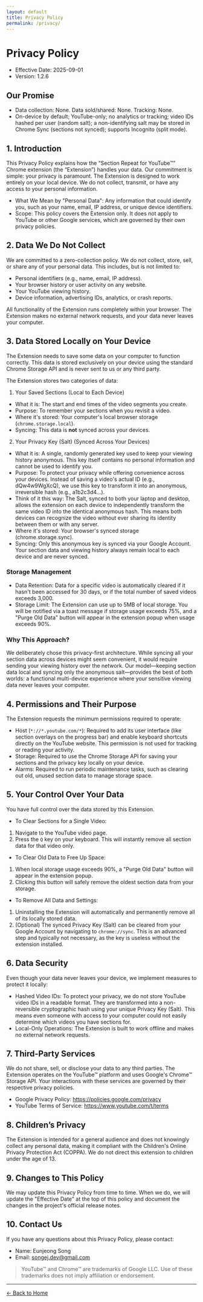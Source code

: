 ```yaml
---
layout: default
title: Privacy Policy
permalink: /privacy/
---
```


# Privacy Policy
- Effective Date: 2025-09-01
- Version: 1.2.6

## Our Promise
- Data collection: None. Data sold/shared: None. Tracking: None.
- On-device by default; YouTube-only; no analytics or tracking; video IDs hashed per user (random salt); a non-identifying salt may be stored in Chrome Sync (sections not synced); supports Incognito (split mode).

## 1. Introduction
This Privacy Policy explains how the “Section Repeat for YouTube™” Chrome extension (the “Extension”) handles your data. Our commitment is simple: your privacy is paramount. The Extension is designed to work entirely on your local device. We do not collect, transmit, or have any access to your personal information.

- What We Mean by "Personal Data": Any information that could identify you, such as your name, email, IP address, or unique device identifiers.
- Scope: This policy covers the Extension only. It does not apply to YouTube or other Google services, which are governed by their own privacy policies.

## 2. Data We Do Not Collect
We are committed to a zero-collection policy. We do not collect, store, sell, or share any of your personal data. This includes, but is not limited to:

- Personal identifiers (e.g., name, email, IP address).
- Your browser history or user activity on any website.
- Your YouTube viewing history.
- Device information, advertising IDs, analytics, or crash reports.

All functionality of the Extension runs completely within your browser. The Extension makes no external network requests, and your data never leaves your computer.

## 3. Data Stored Locally on Your Device
The Extension needs to save some data on your computer to function correctly. This data is stored exclusively on your device using the standard Chrome Storage API and is never sent to us or any third party.

The Extension stores two categories of data:

1. Your Saved Sections (Local to Each Device)
- What it is: The start and end times of the video segments you create.
- Purpose: To remember your sections when you revisit a video.
- Where it's stored: Your computer's local browser storage (`chrome.storage.local`).
- Syncing: This data is **not** synced across your devices.

2. Your Privacy Key (Salt) (Synced Across Your Devices)
- What it is: A single, randomly generated key used to keep your viewing history anonymous. This key itself contains no personal information and cannot be used to identify you.
- Purpose: To protect your privacy while offering convenience across your devices. Instead of saving a video's actual ID (e.g., dQw4w9WgXcQ), we use this key to transform it into an anonymous, irreversible hash (e.g., a1b2c3d4...).
- Think of it this way: The Salt, synced to both your laptop and desktop, allows the extension on each device to independently transform the same video ID into the identical anonymous hash. This means both devices can recognize the video without ever sharing its identity between them or with any server.
- Where it's stored: Your browser's synced storage (chrome.storage.sync).
- Syncing: Only this anonymous key is synced via your Google Account. Your section data and viewing history always remain local to each device and are never synced.

### Storage Management
- Data Retention: Data for a specific video is automatically cleared if it hasn't been accessed for 30 days, or if the total number of saved videos exceeds 3,000.
- Storage Limit: The Extension can use up to 5MB of local storage. You will be notified via a toast message if storage usage exceeds 75%, and a "Purge Old Data" button will appear in the extension popup when usage exceeds 90%.

### Why This Approach?
We deliberately chose this privacy-first architecture. While syncing all your section data across devices might seem convenient, it would require sending your viewing history over the network. Our model—keeping section data local and syncing only the anonymous salt—provides the best of both worlds: a functional multi-device experience where your sensitive viewing data never leaves your computer.

## 4. Permissions and Their Purpose
The Extension requests the minimum permissions required to operate:

- Host (`*://*.youtube.com/*`): Required to add its user interface (like section overlays on the progress bar) and enable keyboard shortcuts directly on the YouTube website. This permission is not used for tracking or reading your activity.
- Storage: Required to use the Chrome Storage API for saving your sections and the privacy key locally on your device.
- Alarms: Required to run periodic maintenance tasks, such as clearing out old, unused section data to manage storage space.

## 5. Your Control Over Your Data
You have full control over the data stored by this Extension.

- To Clear Sections for a Single Video:
1. Navigate to the YouTube video page.
2. Press the `Q` key on your keyboard. This will instantly remove all section data for that video only.

- To Clear Old Data to Free Up Space:
1. When local storage usage exceeds 90%, a "Purge Old Data" button will appear in the extension popup.
2. Clicking this button will safely remove the oldest section data from your storage.

- To Remove All Data and Settings:
1.  Uninstalling the Extension will automatically and permanently remove all of its locally stored data.
2. (Optional) The synced Privacy Key (Salt) can be cleared from your Google Account by navigating to `chrome://sync`. This is an advanced step and typically not necessary, as the key is useless without the extension installed.

## 6. Data Security
Even though your data never leaves your device, we implement measures to protect it locally:

- Hashed Video IDs: To protect your privacy, we do not store YouTube video IDs in a readable format. They are transformed into a non-reversible cryptographic hash using your unique Privacy Key (Salt). This means even someone with access to your computer could not easily determine which videos you have sections for.
- Local-Only Operations: The Extension is built to work offline and makes no external network requests.

## 7. Third-Party Services
We do not share, sell, or disclose your data to any third parties. The Extension operates on the YouTube™ platform and uses Google's Chrome™ Storage API. Your interactions with these services are governed by their respective privacy policies.

- Google Privacy Policy: https://policies.google.com/privacy
- YouTube Terms of Service: https://www.youtube.com/t/terms

## 8. Children’s Privacy
The Extension is intended for a general audience and does not knowingly collect any personal data, making it compliant with the Children's Online Privacy Protection Act (COPPA). We do not direct this extension to children under the age of 13.

## 9. Changes to This Policy
We may update this Privacy Policy from time to time. When we do, we will update the "Effective Date" at the top of this policy and document the changes in the project's official release notes.

## 10. Contact Us
If you have any questions about this Privacy Policy, please contact:
- Name: Eunjeong Song
- Email: songej.dev@gmail.com

> YouTube™ and Chrome™ are trademarks of Google LLC. Use of these trademarks does not imply affiliation or endorsement.

---
[← Back to Home](/)